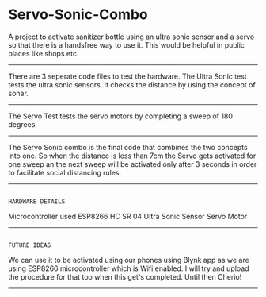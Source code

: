 # Servo-Sonic-Combo
 A project to activate sanitizer bottle using an ultra sonic sensor and a servo so that there is a handsfree way to use it. This would be helpful in public places like shops etc.
***********************************************************************************************************************************************************************************
There are 3 seperate code files to test the hardware. The Ultra Sonic test tests the ultra sonic sensors. It checks the distance by using the concept of sonar.
***********************************************************************************************************************************************************************************
The Servo Test tests the servo motors by completing a sweep of 180 degrees. 
***********************************************************************************************************************************************************************************
The Servo Sonic combo is the final code that combines the two concepts into one. So when the distance is less than 7cm the Servo gets activated for one sweep an the next sweep 
will be activated only after 3 seconds in order to facilitate social distancing rules.
***********************************************************************************************************************************************************************************
                                                                           HARDWARE DETAILS
Microcontroller used ESP8266
HC SR 04 Ultra Sonic Sensor
Servo Motor
***********************************************************************************************************************************************************************************
                                                                            FUTURE IDEAS
We can use it to be activated using our phones using Blynk app as we are using ESP8266 microcontroller which is Wifi enabled. I will try and upload the procedure for that too
when this get's completed.
Until then 
Cherio!
***********************************************************************************************************************************************************************************

